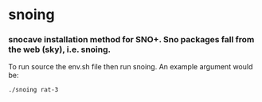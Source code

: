 # snoing
### snocave installation method for SNO+. Sno packages fall from the web (sky), i.e. snoing.

To run source the env.sh file then run snoing. An example argument would be:

    ./snoing rat-3

